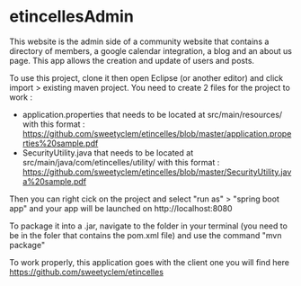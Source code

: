 # etincellesAdmin
This website is the admin side of a community website that contains a directory of members, a google calendar integration, a blog and an about us page. This app allows the creation and update of users and posts.

To use this project, clone it then open Eclipse (or another editor) and click import > existing maven project.
You need to create 2 files for the project to work :
- application.properties that needs to be located at src/main/resources/ with this format : https://github.com/sweetyclem/etincelles/blob/master/application.properties%20sample.pdf 
- SecurityUtility.java that needs to be located at src/main/java/com/etincelles/utility/ with this format : https://github.com/sweetyclem/etincelles/blob/master/SecurityUtility.java%20sample.pdf 

Then you can right cick on the project and select "run as" > "spring boot app" and your app will be launched on http://localhost:8080

To package it into a .jar, navigate to the folder in your terminal (you need to be in the foler that contains the pom.xml file) and use the command "mvn package"

To work properly, this application goes with the client one you will find here https://github.com/sweetyclem/etincelles

